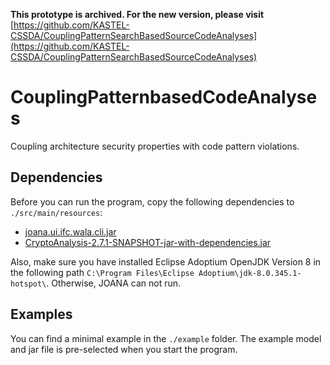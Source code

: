 **This prototype is archived. For the new version, please visit** [https://github.com/KASTEL-CSSDA/CouplingPatternSearchBasedSourceCodeAnalyses](https://github.com/KASTEL-CSSDA/CouplingPatternSearchBasedSourceCodeAnalyses)

# CouplingPatternbasedCodeAnalyses
Coupling architecture security properties with code pattern violations.


## Dependencies
Before you can run the program, copy the following dependencies to `./src/main/resources`:
- [joana.ui.ifc.wala.cli.jar](https://pp.ipd.kit.edu/projects/joana/joana.ui.ifc.wala.cli.jar)
- [CryptoAnalysis-2.7.1-SNAPSHOT-jar-with-dependencies.jar](https://github.com/CROSSINGTUD/CryptoAnalysis/releases)

Also, make sure you have installed Eclipse Adoptium OpenJDK Version 8 in the following path `C:\Program Files\Eclipse Adoptium\jdk-8.0.345.1-hotspot\`. 
Otherwise, JOANA can not run.

## Examples
You can find a minimal example in the `./example` folder. The example model and jar file is pre-selected when you start the program.

